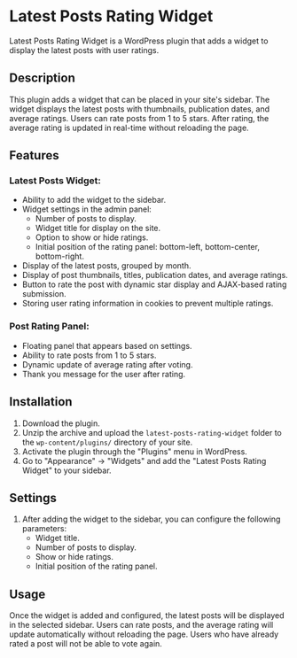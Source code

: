 # Latest Posts Rating Widget

Latest Posts Rating Widget is a WordPress plugin that adds a widget to display the latest posts with user ratings.

## Description

This plugin adds a widget that can be placed in your site's sidebar. The widget displays the latest posts with thumbnails, publication dates, and average ratings. Users can rate posts from 1 to 5 stars. After rating, the average rating is updated in real-time without reloading the page.

## Features

### Latest Posts Widget:
- Ability to add the widget to the sidebar.
- Widget settings in the admin panel:
    - Number of posts to display.
    - Widget title for display on the site.
    - Option to show or hide ratings.
    - Initial position of the rating panel: bottom-left, bottom-center, bottom-right.
- Display of the latest posts, grouped by month.
- Display of post thumbnails, titles, publication dates, and average ratings.
- Button to rate the post with dynamic star display and AJAX-based rating submission.
- Storing user rating information in cookies to prevent multiple ratings.

### Post Rating Panel:
- Floating panel that appears based on settings.
- Ability to rate posts from 1 to 5 stars.
- Dynamic update of average rating after voting.
- Thank you message for the user after rating.

## Installation

1. Download the plugin.
2. Unzip the archive and upload the `latest-posts-rating-widget` folder to the `wp-content/plugins/` directory of your site.
3. Activate the plugin through the "Plugins" menu in WordPress.
4. Go to "Appearance" -> "Widgets" and add the "Latest Posts Rating Widget" to your sidebar.

## Settings

1. After adding the widget to the sidebar, you can configure the following parameters:
    - Widget title.
    - Number of posts to display.
    - Show or hide ratings.
    - Initial position of the rating panel.

## Usage

Once the widget is added and configured, the latest posts will be displayed in the selected sidebar. Users can rate posts, and the average rating will update automatically without reloading the page. Users who have already rated a post will not be able to vote again.


